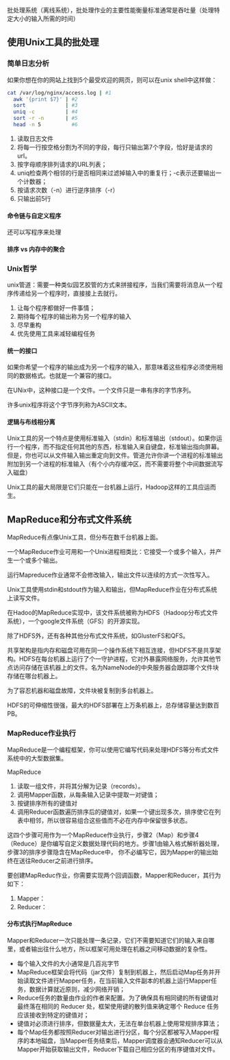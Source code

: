 批处理系统（离线系统），批处理作业的主要性能衡量标准通常是吞吐量（处理特定大小的输入所需的时间）



## 使用Unix工具的批处理



### 简单日志分析

如果你想在你的网站上找到5个最受欢迎的网页，则可以在unix shell中这样做：

```bash
cat /var/log/nginx/access.log | #1
  awk '{print $7}' | #2
  sort             | #3
  uniq -c          | #4
  sort -r -n       | #5
  head -n 5          #6
```



1. 读取日志文件
2. 将每一行按空格分割为不同的字段，每行只输出第7个字段，恰好是请求的url。
3. 按字母顺序排列请求的URL列表；
4. uniq检查两个相邻的行是否相同来过滤掉输入中的重复行；-c表示还要输出一个计数器；
5. 按请求次数（-n）进行逆序排序（-r）
6. 只输出前5行



#### 命令链与自定义程序

还可以写程序来处理

#### 排序 vs 内存中的聚合





### Unix哲学

unix管道：需要一种类似园艺胶管的方式来拼接程序，当我们需要将消息从一个程序传递给另一个程序时，直接接上去就行。



1. 让每个程序都做好一件事情；
2. 期待每个程序的输出称为另一个程序的输入
3. 尽早重构
4. 优先使用工具来减轻编程任务



#### 统一的接口

如果你希望一个程序的输出成为另一个程序的输入，那意味着这些程序必须使用相同的数据格式。也就是一个兼容的接口。

在UNix中，这种接口是一个文件。一个文件只是一串有序的字节序列。



许多unix程序将这个字节序列称为ASCII文本。





#### 逻辑与布线相分离

Unix工具的另一个特点是使用标准输入（stdin）和标准输出（stdout）。如果你运行一个程序，而不指定任何其他的东西，标准输入来自键盘，标准输出指向屏幕。但是，你也可以从文件输入输出重定向到文件。管道允许你讲一个进程的标准输出附加到另一个进程的标准输入（有个小内存缓冲区，而不需要将整个中间数据流写入磁盘）



Unix工具的最大局限是它们只能在一台机器上运行，Hadoop这样的工具应运而生。



## MapReduce和分布式文件系统



MapReduce有点像Unix工具，但分布在数千台机器上面。

一个MapReduce作业可用和一个Unix进程相类比：它接受一个或多个输入，并产生一个或多个输出。

运行Mapreduce作业通常不会修改输入，输出文件以连续的方式一次性写入。

Unix工具使用stdin和stdout作为输入和输出，但MapReduce作业在分布式系统上读写文件。

在Hadoo的MapReduce实现中，该文件系统被称为HDFS（Hadoop分布式文件系统），一个google文件系统（GFS）的开源实现。



除了HDFS外，还有各种其他分布式文件系统，如GlusterFS和QFS。



共享架构是指内存和磁盘可用在同一个操作系统下相互连接，但HDFS不是共享架构。HDFS在每台机器上运行了个一守护进程，它对外暴露网络服务，允许其他节点访问存储在该机器上的文件。名为NameNode的中央服务器会跟踪哪个文件块存储在哪台机器上。



为了容忍机器和磁盘故障，文件块被复制到多台机器上。

HDFS的可伸缩性很强，最大的HDFS部署在上万条机器上，总存储容量达到数百PB。





### MapReduce作业执行



MapReduce是一个编程框架，你可以使用它编写代码来处理HDFS等分布式文件系统中的大型数据集。



MapReduce

1. 读取一组文件，并将其分解为记录（records）。
2. 调用Mapper函数，从每条输入记录中提取一对键值；
3. 按键排序所有的键值对
4. 调用Reducer函数遍历排序后的键值对，如果一个键出现多次，排序使它在列表中相邻，所以很容易组合这些值而不必在内存中保留很多状态。



这四个步骤可用作为一个MapReduce作业执行，步骤2（Map）和步骤4（Reduce）是你编写自定义数据处理代码的地方。步骤1由输入格式解析器处理，步骤3的排序步骤隐含在MapReduce中， 你不必编写它，因为Mapper的输出始终在送往Reducer之前进行排序。



要创建MapReduc作业，你需要实现两个回调函数，Mapper和Reducer，其行为如下：

1. Mapper：
2. Reducer：



#### 

#### 分布式执行MapReduce

Mapper和Reducer一次只能处理一条记录，它们不需要知道它们的输入来自哪里，或者输出往什么地方，所以框架可用处理在机器之间移动数据的复杂性。






- 每个输入文件的大小通常是几百兆字节
- MapReduce框架会将代码（jar文件）复制到机器上，然后启动Map任务并开始读取文件进行Mapper任务，在当前输入文件副本的机器上运行Mapper任务，数据计算就近原则，减少网络开销；
- Reduce任务的数量由作业的作者来配置。为了确保具有相同键的所有键值对最终落在相同的 Reducer 处，框架使用键的散列值来确定哪个 Reduce 任务应该接收到特定的键值对；
- 键值对必须进行排序，但数据量太大，无法在单台机器上使用常规排序算法；
- 每个Map任务都按照Reducer对输出进行分区，每个分区都被写入Mapper程序的本地磁盘，当Mapper任务结束后，Mapper调度器会通知Reducer可以从Mapper开始获取输出文件，Reducer下载自己相应分区的有序键值对文件。




